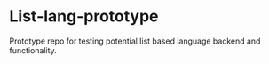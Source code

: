 # List-lang-prototype
Prototype repo for testing potential list based language backend and functionality.
